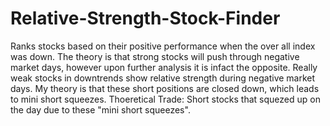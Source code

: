 # Relative-Strength-Stock-Finder
Ranks stocks based on their positive performance when the over all index was down. The theory is that strong stocks will push through negative market days, however upon further analysis it is infact the opposite. Really weak stocks in downtrends show relative strength during negative market days. My theory is that these short positions are closed down, which leads to mini short squeezes. 
Thoeretical Trade:
Short stocks that squezed up on the day due to these "mini short squeezes". 

